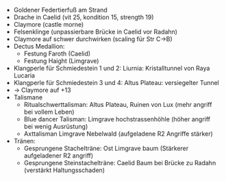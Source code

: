 - Goldener Federtierfuß am Strand
- Drache in Caelid (vit 25,  kondition 15, strength 19)
- Claymore (castle morne)
- Felsenklinge (unpassierbare Brücke in Caelid vor Radahn)
- Claymore auf schwer durchwirken (scaling für Str C->B)
- Dectus Medallion:
	- Festung Faroth (Caelid)
	- Festung Haight (Limgrave)
- Klangperle für Schmiedestein 1 und 2: Liurnia: Kristalltunnel von Raya Lucaria 
- Klangperle für Schmiedestein 3 und 4: Altus Plateau: versiegelter Tunnel
- -> Claymore auf +13
- Talismane
	- Ritualschwerttalisman: Altus Plateau, Ruinen von Lux (mehr angriff bei vollem Leben)
	- Blue dancer Talisman: Limgrave hochstrassenhöhle  (höher angriff bei wenig Ausrüstung)
	- Axttalisman  Limgrave Nebelwald (aufgeladene R2 Angriffe stärker)
- Tränen:
	- Gesprungene Stachelträne: Ost Limgrave baum (Stärkerer aufgeladener R2 angriff)
	- Gesprungene Steinstachelträne: Caelid Baum bei Brücke zu Radahn (verstärkt Haltungsschaden)